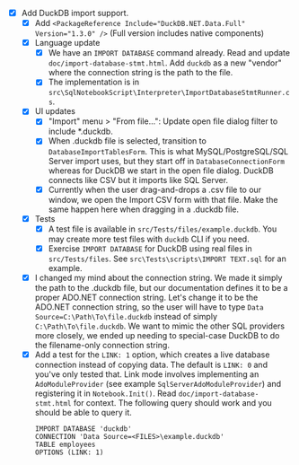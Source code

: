 - [x] Add DuckDB import support.
    - [x] Add `<PackageReference Include="DuckDB.NET.Data.Full" Version="1.3.0" />` (Full version includes native components)
    - [x] Language update
        - [x] We have an `IMPORT DATABASE` command already. Read and update `doc/import-database-stmt.html`. Add `duckdb` as a new "vendor" where the connection string is the path to the file.
        - [x] The implementation is in `src\SqlNotebookScript\Interpreter\ImportDatabaseStmtRunner.cs`.
    - [x] UI updates
        - [x] "Import" menu > "From file...": Update open file dialog filter to include *.duckdb.
        - [x] When .duckdb file is selected, transition to `DatabaseImportTablesForm`. This is what MySQL/PostgreSQL/SQL Server import uses, but they start off in `DatabaseConnectionForm` whereas for DuckDB we start in the open file dialog. DuckDB connects like CSV but it imports like SQL Server.
        - [x] Currently when the user drag-and-drops a .csv file to our window, we open the Import CSV form with that file. Make the same happen here when dragging in a .duckdb file.
    - [x] Tests
        - [x] A test file is available in `src/Tests/files/example.duckdb`. You may create more test files with `duckdb` CLI if you need.
        - [x] Exercise `IMPORT DATABASE` for DuckDB using real files in `src/Tests/files`. See `src\Tests\scripts\IMPORT TEXT.sql` for an example.
    - [x] I changed my mind about the connection string. We made it simply the path to the .duckdb file, but our documentation defines it to be a proper ADO.NET connection string. Let's change it to be the ADO.NET connection string, so the user will have to type `Data Source=C:\Path\To\file.duckdb` instead of simply `C:\Path\To\file.duckdb`. We want to mimic the other SQL providers more closely, we ended up needing to special-case DuckDB to do the filename-only connection string.
    - [x] Add a test for the `LINK: 1` option, which creates a live database connection instead of copying data. The default is `LINK: 0` and you've only tested that. Link mode involves implementing an `AdoModuleProvider` (see example `SqlServerAdoModuleProvider`) and registering it in `Notebook.Init()`. Read `doc/import-database-stmt.html` for context. The following query should work and you should be able to query it.
        ```
        IMPORT DATABASE 'duckdb'
        CONNECTION 'Data Source=<FILES>\example.duckdb'
        TABLE employees
        OPTIONS (LINK: 1)
        ```
